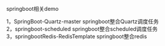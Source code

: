 springboot相关demo</br>

1，SpringBoot-Quartz-master	  springboot整合Quartz调度任务</br>
2，springboot-scheduled	springboot整合scheduled调度任务</br>
3，springbootRedis-RedisTemplate  springboot整合redis</br>

